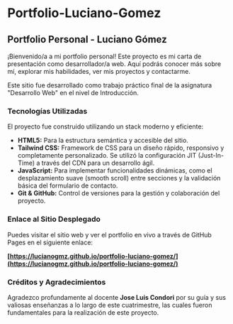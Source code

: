 # Portfolio-Luciano-Gomez
## Portfolio Personal - Luciano Gómez

¡Bienvenido/a a mi portfolio personal! Este proyecto es mi carta de presentación como desarrollador/a web. Aquí podrás conocer más sobre mí, explorar mis habilidades, ver mis proyectos y contactarme.

Este sitio fue desarrollado como trabajo práctico final de la asignatura "Desarrollo Web" en el nivel de Introducción.

### Tecnologías Utilizadas

El proyecto fue construido utilizando un stack moderno y eficiente:

* **HTML5:** Para la estructura semántica y accesible del sitio.
* **Tailwind CSS:** Framework de CSS para un diseño rápido, responsivo y completamente personalizado. Se utilizó la configuración JIT (Just-In-Time) a través del CDN para un desarrollo ágil.
* **JavaScript:** Para implementar funcionalidades dinámicas, como el desplazamiento suave (smooth scroll) entre secciones y la validación básica del formulario de contacto.
* **Git & GitHub:** Control de versiones para la gestión y colaboración del proyecto.

### Enlace al Sitio Desplegado

Puedes visitar el sitio web y ver el portfolio en vivo a través de GitHub Pages en el siguiente enlace:

**[https://lucianogmz.github.io/portfolio-luciano-gomez/](https://lucianogmz.github.io/portfolio-luciano-gomez/)**

### Créditos y Agradecimientos

Agradezco profundamente al docente **Jose Luis Condori** por su guía y sus valiosas enseñanzas a lo largo de este cuatrimestre, las cuales fueron fundamentales para la realización de este proyecto.

